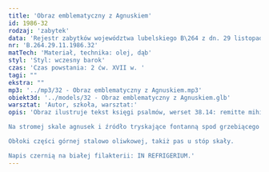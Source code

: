 ```yaml
---
title: 'Obraz emblematyczny z Agnuskiem'
id: 1986-32
rodzaj: 'zabytek'
data: 'Rejestr zabytków województwa lubelskiego B\264 z dn. 29 listopada 1986 r. '
nr: 'B.264.29.11.1986.32'
matTech: 'Materiał, technika: olej, dąb'
styl: 'Styl: wczesny barok'
czas: 'Czas powstania: 2 ćw. XVII w. '
tagi: ""
ekstra: ""
mp3: '../mp3/32 - Obraz emblematyczny z Agnuskiem.mp3'
obiekt3d: '../models/32 - Obraz emblematyczny z Agnuskiem.glb'
warsztat: 'Autor, szkoła, warsztat:'
opis: 'Obraz ilustruje tekst księgi psalmów, werset 38.14: remitte mihi ut refrigerer /pofolguj mi, abym się ochłodził, pierwej niźli odejdę ... / 

Na stromej skale agnusek i źródło tryskające fontanną spod grzebiącego kopytka. Brązowo brunatna skała w tle kremowo, żółtego nieboskłonu. 

Obłoki części górnej stalowo oliwkowej, takiż pas u stóp skały. 

Napis czernią na białej filakterii: IN REFRIGERIUM.'
---
```





